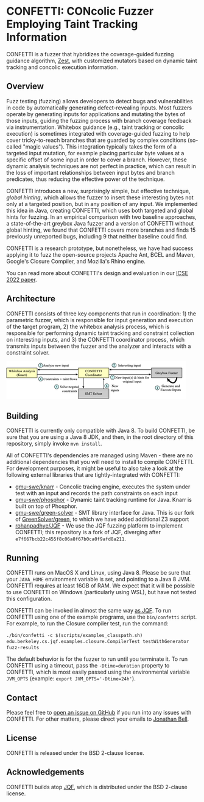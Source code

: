 # CONFETTI: CONcolic Fuzzer Employing Taint Tracking Information

CONFETTI is a fuzzer that hybridizes the coverage-guided fuzzing guidance algorithm, [Zest](https://arxiv.org/abs/1812.00078), with customized mutators based on dynamic taint tracking and concolic execution information. 

## Overview
Fuzz testing (fuzzing) allows developers to detect bugs and vulnerabilities in code by automatically generating defect-revealing inputs.
Most fuzzers operate by generating inputs for applications and mutating the bytes of those inputs, guiding the fuzzing process with branch coverage feedback via instrumentation.
Whitebox guidance (e.g., taint tracking or concolic execution) is sometimes integrated with coverage-guided fuzzing to help  cover tricky-to-reach branches that are guarded by complex conditions (so-called "magic values").
This integration typically takes the form of a targeted input mutation, for example placing particular byte values at a specific offset of some input in order to cover a branch.
However, these dynamic analysis techniques are not perfect in practice, which can result in the loss of important relationships between input bytes and branch predicates, thus reducing the effective power of the technique.

CONFETTI introduces a new, surprisingly simple, but effective technique, *global hinting*, which allows the fuzzer to insert these interesting bytes not only at a targeted position, but in any position of any input.
We implemented this idea in Java, creating CONFETTI, which uses both targeted and global hints for fuzzing.
In an empirical comparison with two baseline approaches, a state-of-the-art greybox Java fuzzer and a version of CONFETTI without global hinting, we found that CONFETTI covers more branches and finds 15 previously unreported bugs, including 9 that neither baseline could find.

CONFETTI is a research prototype, but nonetheless, we have had success applying it to fuzz the open-source projects Apache Ant, BCEL and Maven, Google's  Closure Compiler, and Mozilla's Rhino engine.

You can read more about CONFETTI's design and evaluation in our [ICSE 2022 paper](https://jonbell.net/publications/CONFETTI).

## Architecture
CONFETTI consists of three key components that run in coordination: 1) the parametric fuzzer, which is responsible for input generation and execution of the target program, 2) the whitebox analysis process, which is responsible for performing dynamic taint tracking and constraint collection on interesting inputs, and  3) the CONFETTI coordinator process, which transmits inputs between the fuzzer and the analyzer and interacts with a constraint solver.

![CONFETTI 3-component architecture diagram](docs/architecture-overview.png)

## Building
CONFETTI is currently only compatible with Java 8. To build CONFETTI, be sure that you are using a Java 8 JDK, and then, in the root directory of this repository, simply invoke `mvn install`.

All of CONFETTI's dependencies are managed using Maven - there are no additional dependencies that you will need to install to compile CONFETTI. For development purposes, it might be useful to also take a look at the following external libraries that are tightly-integrated with CONFETTI:
* [gmu-swe/knarr](https://github.com/gmu-swe/knarr) - Concolic tracing engine, executes the system under test with an input and records the path constraints on each input
* [gmu-swe/phosphor](https://github.com/gmu-swe/phosphor) - Dynamic taint tracking runtime for Java. Knarr is built on top of Phosphor. 
* [gmu-swe/green-solver](https://github.com/gmu-swe/green-solver) - SMT library interface for Java. This is our fork of [GreenSolver/green](https://github.com/GreenSolver/green), to which we have added additional Z3 support
* [rohanpadhye/JQF](https://github.com/rohanpadhye/JQF) - We use the JQF fuzzing platform to implement CONFETTI; this repository is a fork of JQF, diverging after `e7f667bcb22c455f8c06a8f67b0ca0f9afd8a211`.

## Running
CONFETTI runs on MacOS X and Linux, using Java 8. Please be sure that your `JAVA_HOME` environment variable is set, and pointing to a Java 8 JVM. 
CONFETTI requires at least 16GB of RAM.
We expect that it will be possible to use CONFETTI on Windows (particularly using WSL), but have not tested this configuration.

CONFETTI can be invoked in almost the same way [as JQF](https://github.com/rohanpadhye/JQF/wiki/Writing-a-JQF-test). To run CONFETTI using one of the example programs, use the `bin/confetti` script. For example, to run the Closure compiler test, run the command:

```
./bin/confetti -c $(scripts/examples_classpath.sh) edu.berkeley.cs.jqf.examples.closure.CompilerTest testWithGenerator fuzz-results
```

The default behavior is for the fuzzer to run until you terminate it. To run CONFETTI using a timeout, pass the `-Dtime=duration` property to CONFETTI, which is most easily passed using the environmental variable `JVM_OPTS`  (example: `export JVM_OPTS='-Dtime=24h'`).

## Contact 
Please feel free to [open an issue on GitHub](https://github.com/neu-se/CONFETTI/issues) if you run into any issues with CONFETTI. For other matters, please direct your emails to [Jonathan Bell](mailto:jon@jonbell.net).

## License
CONFETTI is released under the BSD 2-clause license.

## Acknowledgements
CONFETTI builds atop [JQF](https://github.com/rohanpadhye/JQF), which is distributed under the BSD 2-clause license.
